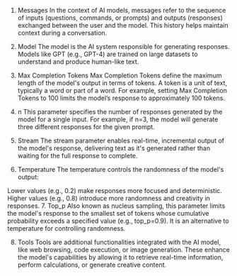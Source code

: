 1. Messages
   In the context of AI models, messages refer to the sequence of inputs (questions, commands, or prompts) and outputs (responses) exchanged between the user and the model. This history helps maintain context during a conversation.

2. Model
   The model is the AI system responsible for generating responses. Models like GPT (e.g., GPT-4) are trained on large datasets to understand and produce human-like text.

3. Max Completion Tokens
   Max Completion Tokens define the maximum length of the model's output in terms of tokens. A token is a unit of text, typically a word or part of a word. For example, setting Max Completion Tokens to 100 limits the model’s response to approximately 100 tokens.

4. n
   This parameter specifies the number of responses generated by the model for a single input. For example, if n=3, the model will generate three different responses for the given prompt.

5. Stream
   The stream parameter enables real-time, incremental output of the model's response, delivering text as it's generated rather than waiting for the full response to complete.

6. Temperature
   The temperature controls the randomness of the model's output:

Lower values (e.g., 0.2) make responses more focused and deterministic.
Higher values (e.g., 0.8) introduce more randomness and creativity in responses. 7. Top_p
Also known as nucleus sampling, this parameter limits the model's response to the smallest set of tokens whose cumulative probability exceeds a specified value (e.g., top_p=0.9). It is an alternative to temperature for controlling randomness.

8. Tools
   Tools are additional functionalities integrated with the AI model, like web browsing, code execution, or image generation. These enhance the model's capabilities by allowing it to retrieve real-time information, perform calculations, or generate creative content.
